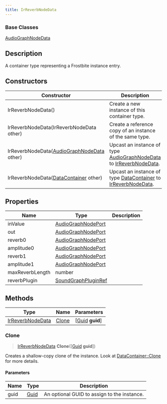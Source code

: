 ```yaml
---
title: IrReverbNodeData
---
```

### Base Classes

[AudioGraphNodeData](AudioGraphNodeData)

## Description

A container type representing a Frostbite instance entry.

## Constructors

| Constructor                                                                 | Description                                                                                                             |
| --------------------------------------------------------------------------- | ----------------------------------------------------------------------------------------------------------------------- |
| IrReverbNodeData()                                                          | Create a new instance of this container type.                                                                           |
| IrReverbNodeData(IrReverbNodeData other)                                    | Create a reference copy of an instance of the same type.                                                                |
| IrReverbNodeData([AudioGraphNodeData](AudioGraphNodeData) other)            | Upcast an instance of type [AudioGraphNodeData](AudioGraphNodeData) to [IrReverbNodeData](IrReverbNodeData).            |
| IrReverbNodeData([DataContainer](/vext/ref/shared/class/datacontainer) other) | Upcast an instance of type [DataContainer](/vext/ref/shared/class/datacontainer) to [IrReverbNodeData](IrReverbNodeData). |

## Properties

| Name            | Type                                       | Description |
| --------------- | ------------------------------------------ | ----------- |
| inValue         | [AudioGraphNodePort](AudioGraphNodePort)   |             |
| out             | [AudioGraphNodePort](AudioGraphNodePort)   |             |
| reverb0         | [AudioGraphNodePort](AudioGraphNodePort)   |             |
| amplitude0      | [AudioGraphNodePort](AudioGraphNodePort)   |             |
| reverb1         | [AudioGraphNodePort](AudioGraphNodePort)   |             |
| amplitude1      | [AudioGraphNodePort](AudioGraphNodePort)   |             |
| maxReverbLength | number                                     |             |
| reverbPlugin    | [SoundGraphPluginRef](SoundGraphPluginRef) |             |

## Methods

| Type                                 | Name            | Parameters                                     |
| ------------------------------------ | --------------- | ---------------------------------------------- |
| [IrReverbNodeData](IrReverbNodeData) | [Clone](#clone) | \[[Guid](/vext/ref/shared/class/guid) **guid**\] |

### Clone

> [IrReverbNodeData](IrReverbNodeData) **Clone**(\[[Guid](/vext/ref/shared/class/guid) **guid**\])

Creates a shallow-copy clone of the instance. Look at [DataContainer::Clone](/vext/ref/shared/class/datacontainer#clone) for more details.

#### Parameters

| Name | Type         | Description                                 |
| ---- | ------------ | ------------------------------------------- |
| guid | [Guid](Guid) | An optional GUID to assign to the instance. |
